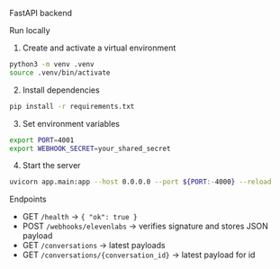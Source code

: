 FastAPI backend

Run locally

1. Create and activate a virtual environment

```bash
python3 -m venv .venv
source .venv/bin/activate
```

2. Install dependencies

```bash
pip install -r requirements.txt
```

3. Set environment variables

```bash
export PORT=4001
export WEBHOOK_SECRET=your_shared_secret
```

4. Start the server

```bash
uvicorn app.main:app --host 0.0.0.0 --port ${PORT:-4000} --reload
```

Endpoints

- GET `/health` → `{ "ok": true }`
- POST `/webhooks/elevenlabs` → verifies signature and stores JSON payload
- GET `/conversations` → latest payloads
- GET `/conversations/{conversation_id}` → latest payload for id


